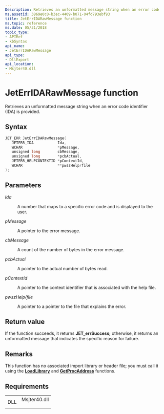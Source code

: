 ```yaml
---
Description: Retrieves an unformatted message string when an error code identifier (IDA) is provided.
ms.assetid: 3869e0c0-b3ec-4409-b071-04fd793ebf93
title: JetErrIDARawMessage function
ms.topic: reference
ms.date: 05/31/2018
topic_type: 
- APIRef
- kbSyntax
api_name: 
- JetErrIDARawMessage
api_type: 
- DllExport
api_location: 
- Msjter40.dll
---
```


# JetErrIDARawMessage function

Retrieves an unformatted message string when an error code identifier (IDA) is provided.

## Syntax


```C++
JET_ERR JetErrIDARawMessage(
   JETERR_IDA           Ida,
   WCHAR                *pMessage,
   unsigned long        cbMessage,
   unsigned long        *pcbActual,
   JETERR_HELPCONTEXTID *pContextId,
   WCHAR                **pwszHelp/file
);
```



## Parameters

<dl> <dt>

*Ida* 
</dt> <dd>

A number that maps to a specific error code and is displayed to the user.

</dd> <dt>

*pMessage* 
</dt> <dd>

A pointer to the error message.

</dd> <dt>

*cbMessage* 
</dt> <dd>

A count of the number of bytes in the error message.

</dd> <dt>

*pcbActual* 
</dt> <dd>

A pointer to the actual number of bytes read.

</dd> <dt>

*pContextId* 
</dt> <dd>

A pointer to the context identifier that is associated with the help file.

</dd> <dt>

*pwszHelp/file* 
</dt> <dd>

A pointer to a pointer to the file that explains the error.

</dd> </dl>

## Return value

If the function succeeds, it returns **JET\_errSuccess**; otherwise, it returns an unformatted message that indicates the specific reason for failure.

## Remarks

This function has no associated import library or header file; you must call it using the [**LoadLibrary**](https://msdn.microsoft.com/library/ms684175(v=VS.85).aspx) and [**GetProcAddress**](https://msdn.microsoft.com/library/ms683212(v=VS.85).aspx) functions.

## Requirements



|                |                                                                                         |
|----------------|-----------------------------------------------------------------------------------------|
| DLL<br/> | <dl> <dt>Msjter40.dll</dt> </dl> |



 

 




